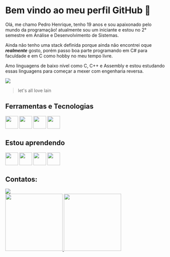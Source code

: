 # Bem vindo ao meu perfil GitHub 👋

Olá, me chamo Pedro Henrique, tenho 19 anos e sou apaixonado pelo mundo da programação! atualmente sou um iniciante e estou no 2° semestre em Análise e Desenvolvimento de Sistemas.

Ainda não tenho uma stack definida porque ainda não encontrei oque ***realmente*** gosto, porém passo boa parte programando em C# para faculdade e em C como hobby no meu tempo livre.

Amo linguagens de baixo nível como C, C++ e Assembly e estou estudando essas linguagens para começar a mexer com engenharia reversa.


![](https://steamuserimages-a.akamaihd.net/ugc/879748616164108107/8F44EE6DAFB4F4E2469AA4947059A09E1A78E93C/?imw=5000&imh=5000&ima=fit&impolicy=Letterbox&imcolor=%23000000&letterbox=false)
> let's all love lain

## Ferramentas e Tecnologias


<img src="https://cdn.jsdelivr.net/gh/devicons/devicon@latest/icons/c/c-original.svg" width="40" height="40" /> <img src="https://cdn.jsdelivr.net/gh/devicons/devicon@latest/icons/linux/linux-original.svg" width="40" height="40" /> <img src="https://cdn.jsdelivr.net/gh/devicons/devicon@latest/icons/git/git-original.svg" width="40" height="40" /> <img src="https://cdn.jsdelivr.net/gh/devicons/devicon@latest/icons/vim/vim-original.svg" width="40" height="40" />




## Estou aprendendo


<img src="https://cdn.jsdelivr.net/gh/devicons/devicon@latest/icons/bash/bash-original.svg" width="40" height="40" /> <img src="https://cdn.jsdelivr.net/gh/devicons/devicon@latest/icons/python/python-original.svg" width="40" height="40" /> <img src="https://cdn.jsdelivr.net/gh/devicons/devicon@latest/icons/csharp/csharp-original.svg" width="40" height="40" /> <img src="https://cdn.jsdelivr.net/gh/devicons/devicon@latest/icons/mysql/mysql-original.svg" width="40" height="40" />




## Contatos:

<div>
<a href="https://www.linkedin.com/in/pedro-henrique-426719294/" target="_blank"><img loading="lazy" src="https://img.shields.io/badge/-LinkedIn-%230077B5?style=for-the-badge&logo=linkedin&logoColor=white" target="_blank"></a>   
</div>

<div>
<a href="https://github.com/henrique559">
<img loading="lazy" height="180em" src="https://github-readme-stats.vercel.app/api/top-langs/?username=henrique559&layout=compact&langs_count=7&theme=dracula"/>
<img loading="lazy" height="180em" src="https://github-readme-stats.vercel.app/api?username=henrique559&show_icons=true&theme=dracula&include_all_commits=true&count_private=true"/>
</div>


